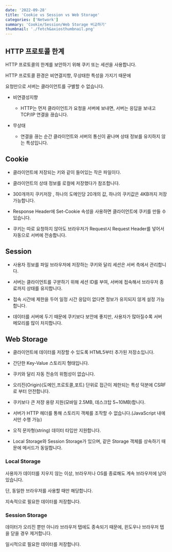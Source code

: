 ```yaml
---
date: '2022-09-28'
title: 'Cookie vs Session vs Web Storage'
categories: ['Network']
summary: 'Cookie/Session/Web Storage 비교하기'
thumbnail: './fetch&axiosthumbnail.png'
---
```


## HTTP 프로토콜 한계

HTTP 프로토콜의 한계를 보안하기 위해 쿠키 또는 세션을 사용합니다.

HTTP 프로토콜 환경은 비연결지향, 무상태한 특성을 가지기 때문에

요청만으로 서버는 클라이언트를 구별할 수 없습니다.

- 비연결성지향

  - HTTP는 먼저 클라이언트가 요청을 서버에 보내면, 서버는 응답을 보내고 TCP/IP 연결을 끊습니다.

- 무상태

  - 연결을 끊는 순간 클라이언트와 서버의 통신이 끝나며 상태 정보를 유지하지 않는 특성입니다.

## Cookie

- 클라이언트에 저장되는 키와 같이 들어있는 작은 파일이다.

- 클라이언트의 상태 정보를 로컬에 저장했다가 참조합니다.

- 300개까지 쿠키저장 , 하나의 도메인당 20개의 값, 하나의 쿠키값은 4KB까지 저장 가능합니다.

- Response Header에 Set-Cookie 속성을 사용하면 클라이언트에 쿠키를 만들 수 있습니다.

- 쿠키는 따로 요청하지 않아도 브라우저가 Request시 Request Header를 넣어서 자동으로 서버에 전송합니다.

## Session

- 사용자 정보를 파일 브라우저에 저장하는 쿠키와 달리 세션은 서버 측에서 관리합니다.

- 서버는 클라이언트를 구분하기 위해 세션 ID를 부여, 서버에 접속해서 브라우저 종료까지 상태를 유지합니다.

- 접속 시간에 제한을 두어 일정 시간 응답이 없다면 정보가 유지되지 않게 설정 가능합니다.

- 데이터를 서버에 두기 때문에 쿠키보다 보안에 좋지만, 사용자가 많아질수록 서버 메모리를 많이 차지합니다.

## Web Storage

- 클라이언트에 데이터를 저장할 수 있도록 HTML5부터 추가된 저장소입니다.

- 간단한 Key-Value 스토리지 형태입니다.

- 쿠키와 달리 자동 전송의 위험성이 없습니다.

- 오리진(Origin)(도메인,프로토콜,포트) 단위로 접근이 제한되는 특성 덕분에 CSRF로 부터 안전합니다.

- 쿠키보다 큰 저쟝 용량 지원(모바일 2.5MB, 데스크탑 5~10MB)합니다.

- 서버가 HTTP 헤더를 통해 스토리지 객체를 조작할 수 없습니다.(JavaScript 내에서만 수행 가능)

- 오직 문자형(string) 데이터 타입만 지원합니다.

- Local Storage와 Session Storage가 있으며, 같은 Storage 객체를 상속하기 때문에 메서드가 동일합니다.

### Local Storage

사용자가 데이터를 지우지 않는 이상, 브라우저나 OS를 종료해도 계속 브라우저에 남아있습니다.

단, 동일한 브라우저를 사용할 때만 해당합니다.

지속적으로 필요한 데이터를 저장합니다.

### Session Storage

데이터가 오리진 뿐만 아니라 브라우저 탭에도 종속되기 때문에, 윈도우나 브라우저 탭을 닫을 경우 제거합니다.

일시적으로 필요한 데이터를 저장합니다.

